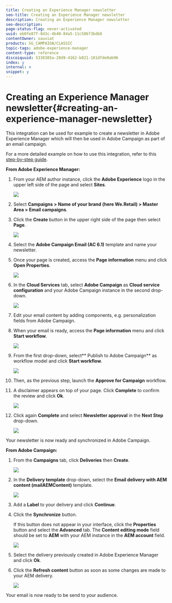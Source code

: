 ```yaml
---
title: Creating an Experience Manager newsletter
seo-title: Creating an Experience Manager newsletter
description: Creating an Experience Manager newsletter
seo-description: 
page-status-flag: never-activated
uuid: eb0fe87f-8d3c-4b40-84a5-11c586f3bdb8
contentOwner: sauviat
products: SG_CAMPAIGN/CLASSIC
topic-tags: adobe-experience-manager
content-type: reference
discoiquuid: 5338385a-28d9-4162-b821-181dfde0ab96
index: y
internal: n
snippet: y
---
```


# Creating an Experience Manager newsletter{#creating-an-experience-manager-newsletter}

This integration can be used for example to create a newsletter in Adobe Experience Manager which will then be used in Adobe Campaign as part of an email campaign.

For a more detailed example on how to use this integration, refer to this [step-by-step guide](https://docs.campaign.adobe.com/doc/AC/getting_started/EN/aem.html).

**From Adobe Experience Manager:**

1. From your AEM author instance, click the **Adobe Experience** logo in the upper left side of the page and select **Sites**.

   ![](assets/aem_uc_1.png)

1. Select **Campaigns > Name of your brand (here We.Retail) > Master Area > Email campaigns**.
1. Click the **Create** button in the upper right side of the page then select **Page**.

   ![](assets/aem_uc_2.png)

1. Select the **Adobe Campaign Email (AC 6.1)** template and name your newsletter.
1. Once your page is created, access the **Page information** menu and click **Open Properties**.

   ![](assets/aem_uc_3.png)

1. In the **Cloud Services** tab, select **Adobe Campaign** as **Cloud service configuration** and your Adobe Campaign instance in the second drop-down.

   ![](assets/aem_uc_4.png)

1. Edit your email content by adding components, e.g. personalization fields from Adobe Campaign.
1. When your email is ready, access the **Page information** menu and click **Start workflow**.

   ![](assets/aem_uc_5.png)

1. From the first drop-down, select** Publish to Adobe Campaign** as workflow model and click **Start workflow**.

   ![](assets/aem_uc_6.png)

1. Then, as the previous step, launch the **Approve for Campaign** workflow.
1. A disclaimer appears on top of your page. Click **Complete** to confirm the review and click **Ok**.

   ![](assets/aem_uc_7.png)

1. Click again **Complete** and select **Newsletter approval** in the **Next Step** drop-down.

   ![](assets/aem_uc_8.png)

Your newsletter is now ready and synchronized in Adobe Campaign.

**From Adobe Campaign:**

1. From the **Campaigns** tab, click **Deliveries** then **Create**.

   ![](assets/aem_uc_9.png)

1. In the **Delivery template** drop-down, select the **Email delivery with AEM content (mailAEMContent)** template.

   ![](assets/aem_uc_10.png)

1. Add a **Label** to your delivery and click **Continue**.
1. Click the **Synchronize** button.

   If this button does not appear in your interface, click the **Properties** button and select the **Advanced** tab. The **Content editing mode** field should be set to **AEM** with your AEM instance in the **AEM account** field.

   ![](assets/aem_uc_11.png)

1. Select the delivery previously created in Adobe Experience Manager and click **Ok**.
1. Click the **Refresh content** button as soon as some changes are made to your AEM delivery.

   ![](assets/aem_uc_12.png)

Your email is now ready to be send to your audience.
